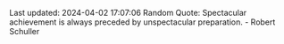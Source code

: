 Last updated: 2024-04-02 17:07:06
Random Quote: Spectacular achievement is always preceded by unspectacular preparation. - Robert Schuller